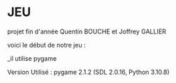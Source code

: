 # JEU
projet fin d'année Quentin BOUCHE et Joffrey GALLIER

voici le début de notre jeu :

_il utilise pygame 

Version Utilisé :
pygame 2.1.2 (SDL 2.0.16, Python 3.10.8)
